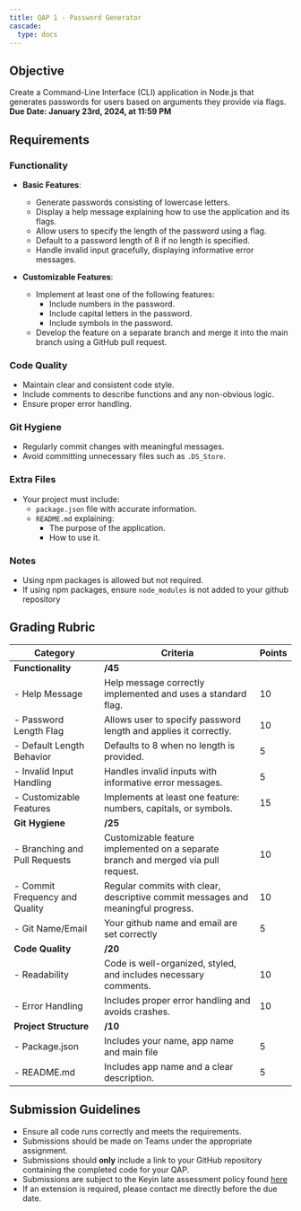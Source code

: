 ```yaml
---
title: QAP 1 - Password Generator  
cascade:  
  type: docs  
---
```


## Objective  
Create a Command-Line Interface (CLI) application in Node.js that generates passwords for users based on arguments they provide via flags.  
**Due Date: January 23rd, 2024, at 11:59 PM**  

## Requirements  

### Functionality  
- **Basic Features**:
  - Generate passwords consisting of lowercase letters.
  - Display a help message explaining how to use the application and its flags.
  - Allow users to specify the length of the password using a flag.
  - Default to a password length of 8 if no length is specified.
  - Handle invalid input gracefully, displaying informative error messages.

- **Customizable Features**:
  - Implement at least one of the following features:
    - Include numbers in the password.
    - Include capital letters in the password.
    - Include symbols in the password.
  - Develop the feature on a separate branch and merge it into the main branch using a GitHub pull request.

### Code Quality  
- Maintain clear and consistent code style.
- Include comments to describe functions and any non-obvious logic.
- Ensure proper error handling.

### Git Hygiene  
- Regularly commit changes with meaningful messages.
- Avoid committing unnecessary files such as `.DS_Store`.

### Extra Files
- Your project must include:
  - `package.json` file with accurate information.
  - `README.md` explaining:
    - The purpose of the application.
    - How to use it.

### Notes  
- Using npm packages is allowed but not required.
- If using npm packages, ensure `node_modules` is not added to your github repository

## Grading Rubric  

| Category                        | Criteria                                                                           | Points |
|---------------------------------|------------------------------------------------------------------------------------|--------|
| **Functionality**               | **/45**                                                                            |        |
| - Help Message                  | Help message correctly implemented and uses a standard flag.                       | 10     |
| - Password Length Flag          | Allows user to specify password length and applies it correctly.                   | 10     |
| - Default Length Behavior       | Defaults to 8 when no length is provided.                                          | 5      |
| - Invalid Input Handling        | Handles invalid inputs with informative error messages.                            | 5      |
| - Customizable Features         | Implements at least one feature: numbers, capitals, or symbols.                    | 15     |
| **Git Hygiene**                 | **/25**                                                                            |        |
| - Branching and Pull Requests   | Customizable feature implemented on a separate branch and merged via pull request. | 10     | 
| - Commit Frequency and Quality  | Regular commits with clear, descriptive commit messages and meaningful progress.   | 10     |
| - Git Name/Email                | Your github name and email are set correctly                                       | 5      |
| **Code Quality**                | **/20**                                                                            |        |
| - Readability                   | Code is well-organized, styled, and includes necessary comments.                   | 10     |
| - Error Handling                | Includes proper error handling and avoids crashes.                                 | 10     |
| **Project Structure**           | **/10**                                                                            |        |
| - Package.json                  | Includes your name, app name and main file                                         | 5      |
| - README.md                     | Includes app name and a clear description.                                         | 5      |

## Submission Guidelines  
- Ensure all code runs correctly and meets the requirements.
- Submissions should be made on Teams under the appropriate assignment.  
- Submissions should **only** include a link to your GitHub repository containing the completed code for your QAP.  
- Submissions are subject to the Keyin late assessment policy found [here](https://keyincollege289.sharepoint.com/:b:/s/DatabaseProgramming-SD14Jan.2025-Apr.2025/ERhPYAhTYw5LncPYJt1qjfABVmfRwDZvyAWrtZGZmzgjBA?e=vqGUKb) 
- If an extension is required, please contact me directly before the due date.  

